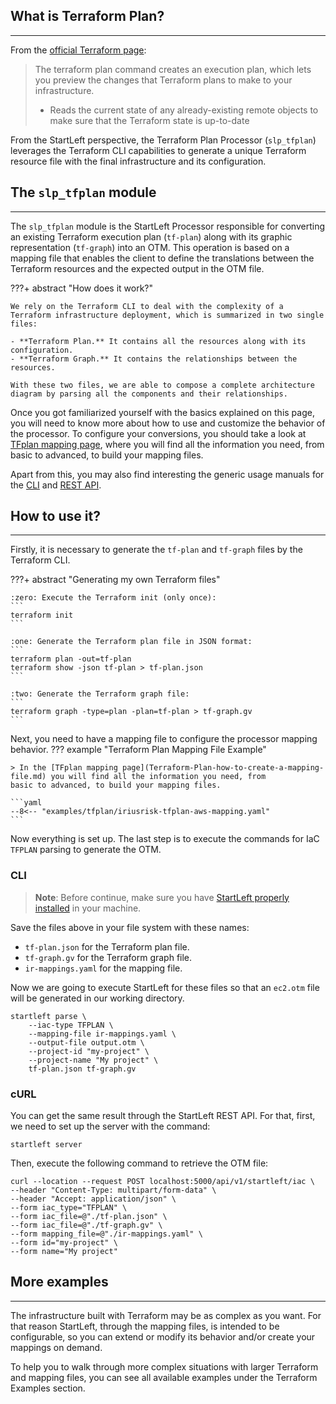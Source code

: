 ## What is Terraform Plan?

---
From the <a href="https://developer.hashicorp.com/terraform/cli/commands/plan" target="_blank">official Terraform page</a>: 
> The terraform plan command creates an execution plan, which lets you preview the changes that 
> Terraform plans to make to your infrastructure.
> 
> - Reads the current state of any already-existing remote objects to make sure that the Terraform state is up-to-date

From the StartLeft perspective, the Terraform Plan Processor (`slp_tfplan`) leverages the Terraform CLI capabilities
to generate a unique Terraform resource file with the final infrastructure and its configuration.

## The `slp_tfplan` module

---
The `slp_tfplan` module is the StartLeft Processor responsible for converting an existing Terraform execution plan 
(`tf-plan`) along with its graphic representation (`tf-graph`) into an OTM. 
This operation is based on a mapping file that enables the client to define the translations between the Terraform resources and the expected 
output in the OTM file. 

???+ abstract "How does it work?" 

    We rely on the Terraform CLI to deal with the complexity of a Terraform infrastructure deployment, which is summarized in two single files:

    - **Terraform Plan.** It contains all the resources along with its configuration. 
    - **Terraform Graph.** It contains the relationships between the resources.

    With these two files, we are able to compose a complete architecture diagram by parsing all the components and their relationships.


Once you got familiarized yourself with the basics explained on this page, you will need to know more about how to 
use and customize the behavior of the processor. To configure your conversions, you should take a look at 
[TFplan mapping page](Terraform-Plan-how-to-create-a-mapping-file.md), where you will find all the information you 
need, from basic to advanced, to build your mapping files.

Apart from this, you may also find interesting the generic usage manuals for the [CLI](../../../usage/Command-Line-Interface.md) 
and [REST API](../../../usage/REST-API.md).

## How to use it?

---
Firstly, it is necessary to generate the `tf-plan` and `tf-graph` files by the Terraform CLI.

???+ abstract "Generating my own Terraform files"

    :zero: Execute the Terraform init (only once):
    ```
    terraform init
    ```
    
    :one: Generate the Terraform plan file in JSON format:
    ```
    terraform plan -out=tf-plan
    terraform show -json tf-plan > tf-plan.json
    ```
    
    :two: Generate the Terraform graph file:
    ```
    terraform graph -type=plan -plan=tf-plan > tf-graph.gv
    ```

Next, you need to have a mapping file to configure the processor mapping behavior.
??? example "Terraform Plan Mapping File Example"

    > In the [TFplan mapping page](Terraform-Plan-how-to-create-a-mapping-file.md) you will find all the information you need, from 
    basic to advanced, to build your mapping files.

    ```yaml
    --8<-- "examples/tfplan/iriusrisk-tfplan-aws-mapping.yaml"
    ```

Now everything is set up. The last step is to execute the commands for IaC `TFPLAN` parsing to generate the OTM. 

### CLI
> **Note**: Before continue, make sure you have 
> [StartLeft properly installed](../../../Quickstart-Guide-for-Beginners.md) in your machine.

Save the files above in your file system with these names:

* `tf-plan.json` for the Terraform plan file.
* `tf-graph.gv` for the Terraform graph file.
* `ir-mappings.yaml` for the mapping file.

Now we are going to execute StartLeft for these files so that an `ec2.otm` file will be generated in our working 
directory.
```shell
startleft parse \
	--iac-type TFPLAN \
	--mapping-file ir-mappings.yaml \
	--output-file output.otm \
	--project-id "my-project" \
	--project-name "My project" \
	tf-plan.json tf-graph.gv
```

### cURL
You can get the same result through the StartLeft REST API. For that, first, we need to set up the
server with the command:
```shell
startleft server
```

Then, execute the following command to retrieve the OTM file:
```shell
curl --location --request POST localhost:5000/api/v1/startleft/iac \
--header "Content-Type: multipart/form-data" \
--header "Accept: application/json" \
--form iac_type="TFPLAN" \
--form iac_file=@"./tf-plan.json" \
--form iac_file=@"./tf-graph.gv" \
--form mapping_file=@"./ir-mappings.yaml" \
--form id="my-project" \
--form name="My project"
```

## More examples

---
The infrastructure built with Terraform may be as complex as you want. For that reason StartLeft, through the mapping files, 
is intended to be configurable, so you can extend or modify its behavior and/or create your mappings on demand.

To help you to walk through more complex situations with larger Terraform and mapping files, you can see all available
examples under the Terraform Examples section.